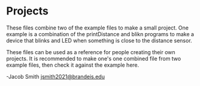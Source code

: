# Projects

These files combine two of the example files to make a small project. One example is a combination of the printDistance and blikn programs to make a device that blinks and LED when something is close to the distance sensor.

These files can be used as a reference for people creating their own projects. It is recommended to make one's one combined file from two example files, then check it against the example here.

-Jacob Smith  jsmith2021@brandeis.edu